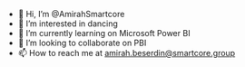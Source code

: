 - 👋 Hi, I’m @AmirahSmartcore
- 👀 I’m interested in dancing
- 🌱 I’m currently learning on Microsoft Power BI
- 💞️ I’m looking to collaborate on PBI
- 📫 How to reach me at amirah.beserdin@smartcore.group

<!---
AmirahSmartcore/AmirahSmartcore is a ✨ special ✨ repository because its `README.md` (this file) appears on your GitHub profile.
You can click the Preview link to take a look at your changes.
--->
